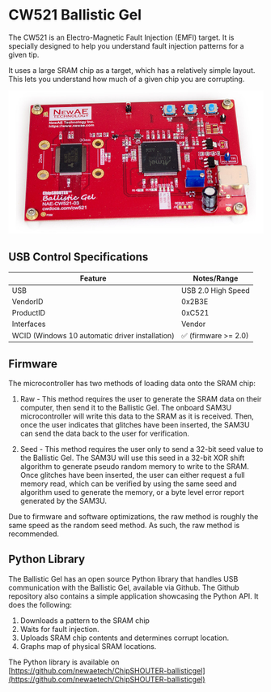 # CW521 Ballistic Gel

The CW521 is an Electro-Magnetic Fault Injection (EMFI) target. It is specially designed to help you understand fault injection patterns for a given tip.

It uses a large SRAM chip as a target, which has a relatively simple layout. This lets you understand how much of a given chip you are corrupting.

![](Images/cw520_photo.jpg)

## USB Control Specifications

| **Feature**  | Notes/Range |
| -------   | ----------- |
| USB | USB 2.0 High Speed | 
| VendorID | 0x2B3E | 
| ProductID | 0xC521 | 
| Interfaces | Vendor |
| WCID (Windows 10 automatic driver installation) | ✅ (firmware >= 2.0) | 

## Firmware

The microcontroller has two methods of loading data onto the SRAM chip:

1. Raw - This method requires the user to generate the SRAM data on their computer, then send it to the Ballistic Gel.
The onboard SAM3U microcontroller will write this data to the SRAM as it is received. Then, once the user
indicates that glitches have been inserted, the SAM3U can send the data back to the user for verification.

2. Seed - This method requires the user only to send a 32-bit seed value to the Ballistic Gel. The SAM3U
will use this seed in a 32-bit XOR shift algorithm to generate pseudo random memory to write to the SRAM.
Once glitches have been inserted, 
the user can either request a full memory read, which can be verified by using the same seed and algorithm used
to generate the memory, or a byte level error report generated by the SAM3U. 

Due to firmware and software optimizations, the raw method is roughly the same speed as the random seed method.
As such, the raw method is recommended.

## Python Library

The Ballistic Gel has an open source Python library that handles USB communication with the Ballistic Gel,
available via Github. The Github repository also contains a simple application showcasing the Python
API. It does the following:

1. Downloads a pattern to the SRAM chip
1. Waits for fault injection.
1. Uploads SRAM chip contents and determines corrupt location.
1. Graphs map of physical SRAM locations.

The Python library is available on [https://github.com/newaetech/ChipSHOUTER-ballisticgel](https://github.com/newaetech/ChipSHOUTER-ballisticgel)
